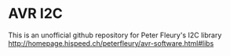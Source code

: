 # AVR I2C

This is an unofficial github repository for Peter Fleury's I2C library
http://homepage.hispeed.ch/peterfleury/avr-software.html#libs
